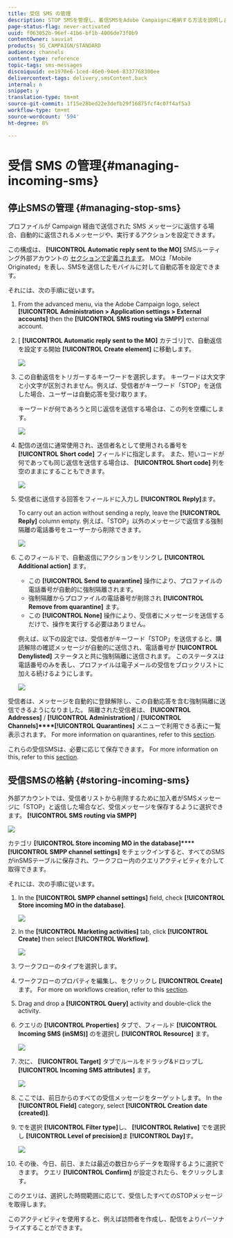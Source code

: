 ```yaml
---
title: 受信 SMS の管理
description: STOP SMSを管理し、着信SMSをAdobe Campaignに格納する方法を説明します。
page-status-flag: never-activated
uuid: f063052b-96ef-41b6-bf1b-4006de73f0b9
contentOwner: sauviat
products: SG_CAMPAIGN/STANDARD
audience: channels
content-type: reference
topic-tags: sms-messages
discoiquuid: ee1970e6-1ced-46e0-94e6-8337768300ee
delivercontext-tags: delivery,smsContent,back
internal: n
snippet: y
translation-type: tm+mt
source-git-commit: 1f15e28bed22e3defb29f16875fcf4c07f4af5a3
workflow-type: tm+mt
source-wordcount: '594'
ht-degree: 8%

---
```



# 受信 SMS の管理{#managing-incoming-sms}

## 停止SMSの管理 {#managing-stop-sms}

プロファイルが Campaign 経由で送信された SMS メッセージに返信する場合、自動的に返信されるメッセージや、実行するアクションを設定できます。

この構成は、 **[!UICONTROL Automatic reply sent to the MO]** SMSルーティング外部アカウントの [セクションで定義されます](../../administration/using/configuring-sms-channel.md#defining-an-sms-routing)。 MOは「Mobile Originated」を表し、SMSを送信したモバイルに対して自動応答を設定できます。

それには、次の手順に従います。

1. From the advanced menu, via the Adobe Campaign logo, select **[!UICONTROL Administration > Application settings > External accounts]** then the **[!UICONTROL SMS routing via SMPP]** external account.
1. [ **[!UICONTROL Automatic reply sent to the MO]** カテゴリ]で、自動返信を設定する開始 **[!UICONTROL Create element]** に移動します。

   ![](assets/sms_mo_1.png)

1. この自動返信をトリガーするキーワードを選択します。 キーワードは大文字と小文字が区別されません。例えば、受信者がキーワード「STOP」を送信した場合、ユーザーは自動応答を受け取ります。

   キーワードが何であろうと同じ返信を送信する場合は、この列を空欄にします。

   ![](assets/sms_mo_2.png)

1. 配信の送信に通常使用され、送信者名として使用される番号を **[!UICONTROL Short code]** フィールドに指定します。 また、短いコードが何であっても同じ返信を送信する場合は、 **[!UICONTROL Short code]** 列を空のままにすることもできます。

   ![](assets/sms_mo_4.png)

1. 受信者に送信する回答をフィールドに入力し **[!UICONTROL Reply]**&#x200B;ます。

   To carry out an action without sending a reply, leave the **[!UICONTROL Reply]** column empty. 例えば、「STOP」以外のメッセージで返信する強制隔離の電話番号をユーザーから削除できます。

   ![](assets/sms_mo_3.png)

1. このフィールドで、自動返信にアクションをリンクし **[!UICONTROL Additional action]** ます。

   * この **[!UICONTROL Send to quarantine]** 操作により、プロファイルの電話番号が自動的に強制隔離されます。
   * 強制隔離からプロファイルの電話番号が削除され **[!UICONTROL Remove from quarantine]** ます。
   * この **[!UICONTROL None]** 操作により、受信者にメッセージを送信するだけで、操作を実行する必要はありません。

   例えば、以下の設定では、受信者がキーワード「STOP」を送信すると、購読解除の確認メッセージが自動的に送信され、電話番号が **[!UICONTROL Denylisted]** ステータスと共に強制隔離に送信されます。 このステータスは電話番号のみを表し、プロファイルは電子メールの受信をブロックリストに加える続けるようにします。

   ![](assets/sms_mo.png)

受信者は、メッセージを自動的に登録解除し、この自動応答を含む強制隔離に送信できるようになりました。 隔離された受信者は、 **[!UICONTROL Addresses]** / **[!UICONTROL Administration]** / **[!UICONTROL Channels]****[!UICONTROL Quarantines]** メニューで利用できる表に一覧表示されます。 For more information on quarantines, refer to this [section](../../sending/using/understanding-quarantine-management.md).

これらの受信SMSは、必要に応じて保存できます。 For more information on this, refer to this [section](#storing-incoming-sms).

## 受信SMSの格納 {#storing-incoming-sms}

外部アカウントでは、受信者リストから削除するために加入者がSMSメッセージに「STOP」と返信した場合など、受信メッセージを保存するように選択できます。 **[!UICONTROL SMS routing via SMPP]**

![](assets/sms_config_mo_1.png)

カテゴリ **[!UICONTROL Store incoming MO in the database]****[!UICONTROL SMPP channel settings]** をチェックインすると、すべてのSMSがinSMSテーブルに保存され、ワークフロー内のクエリアクティビティを介して取得できます。

それには、次の手順に従います。

1. In the **[!UICONTROL SMPP channel settings]** field, check **[!UICONTROL Store incoming MO in the database]**.

   ![](assets/sms_config_mo_2.png)

1. In the **[!UICONTROL Marketing activities]** tab, click **[!UICONTROL Create]** then select **[!UICONTROL Workflow]**.

   ![](assets/sms_config_mo_3.png)

1. ワークフローのタイプを選択します。
1. ワークフローのプロパティを編集し、をクリックし **[!UICONTROL Create]**&#x200B;ます。 For more on workflows creation, refer to this [section](../../automating/using/building-a-workflow.md).
1. Drag and drop a **[!UICONTROL Query]** activity and double-click the activity.
1. クエリの **[!UICONTROL Properties]** タブで、フィールド **[!UICONTROL Incoming SMS (inSMS)]** のを選択し **[!UICONTROL Resource]** ます。

   ![](assets/sms_config_mo_4.png)

1. 次に、 **[!UICONTROL Target]** タブでルールをドラッグ&amp;ドロップし **[!UICONTROL Incoming SMS attributes]** ます。

   ![](assets/sms_config_mo_5.png)

1. ここでは、前日からのすべての受信メッセージをターゲットします。 In the **[!UICONTROL Field]** category, select **[!UICONTROL Creation date (created)]**.
1. でを選択 **[!UICONTROL Filter type]**&#x200B;し、 **[!UICONTROL Relative]** でを選択し **[!UICONTROL Level of precision]**&#x200B;ま **[!UICONTROL Day]**&#x200B;す。

   ![](assets/sms_config_mo_6.png)

1. その後、今日、前日、または最近の数日からデータを取得するように選択できます。 クエリ **[!UICONTROL Confirm]** が設定されたら、をクリックします。

このクエリは、選択した時間範囲に応じて、受信したすべてのSTOPメッセージを取得します。

このアクティビティを使用すると、例えば訪問者を作成し、配信をよりパーソナライズすることができます。
